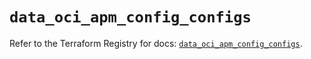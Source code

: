 # `data_oci_apm_config_configs`

Refer to the Terraform Registry for docs: [`data_oci_apm_config_configs`](https://registry.terraform.io/providers/oracle/oci/7.19.0/docs/data-sources/apm_config_configs).
